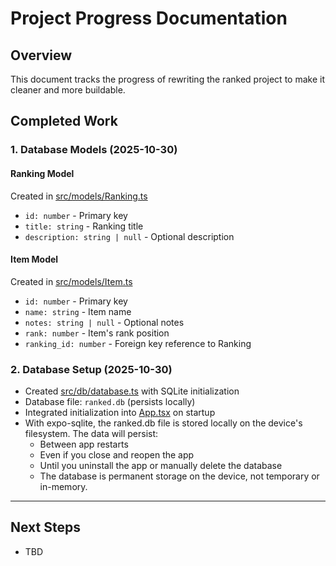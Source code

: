 # Project Progress Documentation

## Overview
This document tracks the progress of rewriting the ranked project to make it cleaner and more buildable.

## Completed Work

### 1. Database Models (2025-10-30)

#### Ranking Model
Created in [src/models/Ranking.ts](src/models/Ranking.ts)
- `id: number` - Primary key
- `title: string` - Ranking title
- `description: string | null` - Optional description

#### Item Model
Created in [src/models/Item.ts](src/models/Item.ts)
- `id: number` - Primary key
- `name: string` - Item name
- `notes: string | null` - Optional notes
- `rank: number` - Item's rank position
- `ranking_id: number` - Foreign key reference to Ranking

### 2. Database Setup (2025-10-30)
- Created [src/db/database.ts](src/db/database.ts) with SQLite initialization
- Database file: `ranked.db` (persists locally)
- Integrated initialization into [App.tsx](App.tsx) on startup
- With expo-sqlite, the ranked.db file is stored locally on the device's filesystem. The data will persist:
    - Between app restarts
    - Even if you close and reopen the app
    - Until you uninstall the app or manually delete the database
    - The database is permanent storage on the device, not temporary or in-memory.
---

## Next Steps
- TBD
